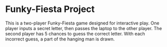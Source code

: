 # Funky-Fiesta Project
This is a two-player Funky-Fiesta game designed for interactive play. One player inputs a secret letter, then passes the laptop to the other player. The second player has 5 chances to guess the correct letter. With each incorrect guess, a part of the hanging man is drawn.
